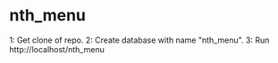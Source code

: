 # nth_menu
1: Get clone of repo.
2: Create database with name "nth_menu".
3: Run http://localhost/nth_menu 

